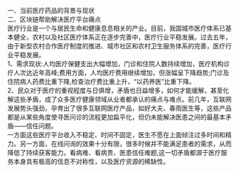 一、当前医疗药品的背景与现状<br>
二、区块链帮助解决医疗平台痛点<br>
    医疗行业是一个与居民生命和健康息息相关的产业。目前，我国城市医疗体系已基本健全，农村以及社区医疗体系正在逐步完善中，医疗行业平稳发展。过去五年，由于新型农村合作医疗制度的推进、城市社区和农村卫生服务体系的完善，医疗行业平稳发展。<br>
1、需求现状:人均医疗保健支出大幅增加，门诊和住院人数持续增加，医疗机构诊疗人次达近年高峰;费用方面，人均医疗费用继续增加，但涨幅呈下降趋势;门诊及住院病人药费比重下降,检查治疗费比重上升，“以药养医”比重下降。<br>
2、民众对于医疗的重视程度与日俱增，矛盾也日益增多，如何才能缓解，甚至化解这些矛盾，成了众多医疗健康领域从业者都承认的痛点与难点。前几年，互联网发展势头强劲，孕育出了很多互联网医疗产品，如好大夫、春雨医生等，这些产品都是从某些角度使寻医问诊的流程更加扁平化，但仍未能解决医患之间的最基本矛盾――信任问题。<br>
一方面这些医疗平台收入不稳定、时间不固定，医生不愿在上面倾注过多时间和精力。另一方面，在线问询的效果十分有限，很多时候并不能满足患者的需求，从而降低了持续获客能力。看病难、看病贵、医患信任难题,这一切矛盾都源于医疗服务本身具有极高的信息不对称性，以及医疗资源的稀缺性。<br>



